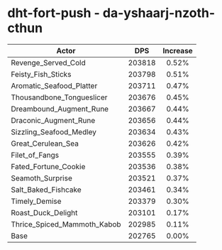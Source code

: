 # dht-fort-push - da-yshaarj-nzoth-cthun
| Actor | DPS | Increase |
|---|:---:|:---:|
|Revenge_Served_Cold|203818|0.52%|
|Feisty_Fish_Sticks|203798|0.51%|
|Aromatic_Seafood_Platter|203711|0.47%|
|Thousandbone_Tongueslicer|203676|0.45%|
|Dreambound_Augment_Rune|203667|0.44%|
|Draconic_Augment_Rune|203656|0.44%|
|Sizzling_Seafood_Medley|203634|0.43%|
|Great_Cerulean_Sea|203626|0.42%|
|Filet_of_Fangs|203555|0.39%|
|Fated_Fortune_Cookie|203536|0.38%|
|Seamoth_Surprise|203521|0.37%|
|Salt_Baked_Fishcake|203461|0.34%|
|Timely_Demise|203379|0.30%|
|Roast_Duck_Delight|203101|0.17%|
|Thrice_Spiced_Mammoth_Kabob|202985|0.11%|
|Base|202765|0.00%|

